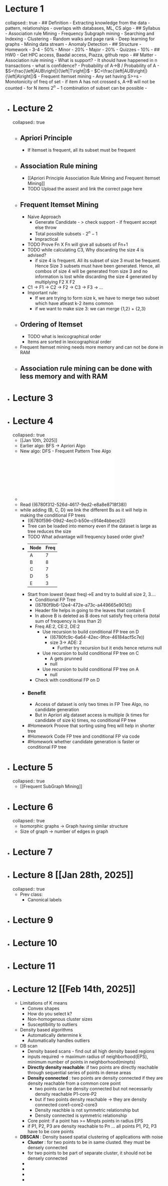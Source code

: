 # Lecture 1
collapsed:: true
	- ## Definition
		- Extracting knowledge from the data - pattern, relationships
		- overlaps with databases, ML, CS algo
	- ## Syllabus
		- Association rule Mining
		- Frequency Subgraph mining
		- Searching and Indexing
		- Clustering
		- Random walks and page rank
		- Deep learning for graphs
		- Mining data stream
		- Anomaly Detection
	- ## Structure
		- Homework - 3-4 - 50%
		- Minor                    - 20%
		- Major                    -  20%
		- Quizzes                 - 10%
	- ## HW0
		- Get HPC access, Baadal access, Piazza, github repo
	- ## Matter
		- Association rule mining
			- What is support? - It should have happened in n transactions
			- what is confidence? - Probability of A->B / Probability of A
			- $S=\frac{\left|AUB\right|}{\left|T\right|}$
			- $C=\frac{\left|AUB\right|}{\left|A\right|}$
		- Frequent Itemset mining
			- Any set having S>=s
			- Monotonicity of freq of set
				- if item A has not crossed s, A->B will not be counted
			- for N items $2^{n}-1$ combination of subset can be possible
			-
- # Lecture 2
  collapsed:: true
	- ## Apriori Principle
		- If Itemset is frequent, all its subset must be frequent
	- ## Association Rule mining
		- [[Apriori Principle Association Rule Mining and Frequent Itemset Mining]]
		- TODO Upload the assest and link the correct page here
	- ## Frequent Itemset Mining
		- Naive Approach
			- Generate Candidate - > check support - if frequent accept else throw
			- Total possible subsets - $2^{n}-1$
			- Impractical
		- TODO Prove Fn X Fn will give all subsets of Fn+1
		- TODO while calculating C3, Why discarding the size 4 is advised?
			- if size 4 is frequent. All its subset of size 3 must be frequent. Hence Size 3 subsets must have been generated. Hence, all combos of size 4 will be generated from size 3 and no information is lost while discarding the size 4 generated by multiplying F2 X F2
		- C1 -> F1 -> C2 -> F2 -> C3 -> F3 -> ...
		- Important rule:
			- If we are trying to form size k, we have to merge two subset which have atleast k-2 items common
			- if we want to make size 3: we can merge {1,2} + {2,3}
	- ## Ordering of Itemset
		- TODO what is lexicographical order
		- Items are sorted in lexicographical order
	- Frequent Itemset mining needs more memory and can not be done in RAM
	- Association rule mining can be done with less memory and with RAM
		-
- # Lecture 3
- # Lecture 4
  collapsed:: true
	- [[Jan 10th, 2025]]
	- Earlier algo: BFS -> Apriori Algo
	- New algo: DFS -  Frequent Pattern Tree Algo
	- ![Frequent Pattern Mining.pdf](../assets/Frequent_Pattern_Mining_1736504057586_0.pdf)
	- Read ((6780f312-526d-4617-9ed2-e8a8e8718f38))
	- while adding {B, C, D} we link the different Bs as it will help in making the conditional FP trees
		- ((6780f596-09d2-4ec0-b50e-c914e4bbece2))
		- Tree can be loaded into memory even if the dataset is large as tree reduces the size
		- TODO What advantage will frequency based order  give?
		- |**Node**|**Freq**|
		  | -------- | ------- |
		  | A  | 7   |
		  | B | 8     |
		  | C    | 7    |
		  |D|5|
		  |E|3|
		- Start from lowest (least freq)->E and try to build all size 2, 3....
			- Conditional FP Tree
			- ((6780f9b6-12e4-472e-a73c-a449665e901d))
			- Header file helps in going to the leaves that contain E
			- In above B is deleted as B does not satisfy freq criteria (total sum of frequency is less than 2)
			- Freq AE:2, CE:2, DE:2
				- Use recursion to build conditional FP tree on D
					- ((6780fc9c-6a64-42ec-9fce-46184acf5c7e))
					- size 3-> ADE: 2
						- Further try recursion but it ends hence returns null
				- Use recursion to build conditional FP tree on C
					- A gets prunned
					- null
				- Use recursion to build conditional FP tree on A
					- null
			- Check with conditional FP on D
		- ### Benefit
			- Access of dataset is only two times in FP Tree Algo, no candidate generation
			- But in Apriori alg dataset access is multiple (k times for candidate of size k) times, no conditional FP tree
		- #Homework Proove that sorting using freq will help in shorter tree
		- #Homework Code FP tree and conditional FP via code
		- #Homework whether candidate generation is faster or conditional FP tree
- # Lecture 5
  collapsed:: true
	- [[Frequent SubGraph Mining]]
- # Lecture 6
  collapsed:: true
	- Isomorphic graphs -> Graph having similar structure
	- Size of graph -> number of edges in graph
- # Lecture 7
- # Lecture 8 [[Jan 28th, 2025]]
  collapsed:: true
	- Prev class:
		- Canonical labels
- # Lecture 9
- # Lecture 10
- # Lecture 11
- # Lecture 12 [[Feb 14th, 2025]]
	- Limitations of K means
		- Convex shapes
		- How do you select k?
		- Non-homogenous cluster sizes
		- Susceptibility to outliers
	- Density based algorithms
		- Automatically determine k
		- Automatically handles outliers
	- DB scan
		- Density based scans - find out all high density based regions
		- inputs required -> maximum radius of neighborhood(EPS), minimum number of points in neighborhood(minpts)
		- **Directly density reachable**: if two points are directly reachable through sequential series of points in dense areas
		- **Density connected** : two points are density connected if they are density reachable from a common core point
			- two points can be density connected but not necessarily density reachable P1-core-P2
			- but if two points density reachable -> they are density connected core1-core2-core3
			- Density reachble is not symmetric relationship but
			- Density connected is symmetric relationship
		- Core point: if a point has  >= Minpts points in radius EPS
		- if P1, P2, P3 are density reachable to Pn ... all points P1, P2, P3 have to be core points
	- **DBSCAN** : Density based spatial clustering of applications with noise
		- **Cluster** : for two points to be in same clusted. they must be densely connected
		- for two points to be part of separate cluster, it should not be densely connected
		-
		-
		-
		-